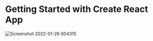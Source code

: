 # Getting Started with Create React App
![Screenshot 2022-01-26 004315](https://user-images.githubusercontent.com/75161372/151043630-31a74bf3-aa66-49a3-ac3b-a80f0518e084.jpg)



